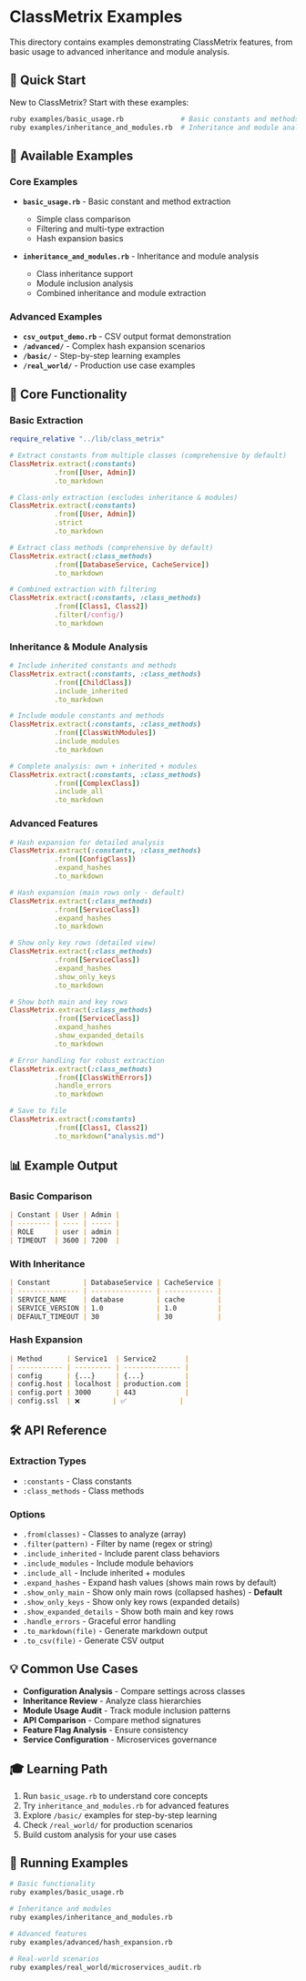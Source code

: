 # ClassMetrix Examples

This directory contains examples demonstrating ClassMetrix features, from basic usage to advanced inheritance and module analysis.

## 🎯 Quick Start

New to ClassMetrix? Start with these examples:

```bash
ruby examples/basic_usage.rb              # Basic constants and methods
ruby examples/inheritance_and_modules.rb  # Inheritance and module analysis
```

## 📁 Available Examples

### Core Examples

- **`basic_usage.rb`** - Basic constant and method extraction

  - Simple class comparison
  - Filtering and multi-type extraction
  - Hash expansion basics

- **`inheritance_and_modules.rb`** - Inheritance and module analysis
  - Class inheritance support
  - Module inclusion analysis
  - Combined inheritance and module extraction

### Advanced Examples

- **`csv_output_demo.rb`** - CSV output format demonstration
- **`/advanced/`** - Complex hash expansion scenarios
- **`/basic/`** - Step-by-step learning examples
- **`/real_world/`** - Production use case examples

## 🚀 Core Functionality

### Basic Extraction

```ruby
require_relative "../lib/class_metrix"

# Extract constants from multiple classes (comprehensive by default)
ClassMetrix.extract(:constants)
           .from([User, Admin])
           .to_markdown

# Class-only extraction (excludes inheritance & modules)
ClassMetrix.extract(:constants)
           .from([User, Admin])
           .strict
           .to_markdown

# Extract class methods (comprehensive by default)
ClassMetrix.extract(:class_methods)
           .from([DatabaseService, CacheService])
           .to_markdown

# Combined extraction with filtering
ClassMetrix.extract(:constants, :class_methods)
           .from([Class1, Class2])
           .filter(/config/)
           .to_markdown
```

### Inheritance & Module Analysis

```ruby
# Include inherited constants and methods
ClassMetrix.extract(:constants, :class_methods)
           .from([ChildClass])
           .include_inherited
           .to_markdown

# Include module constants and methods
ClassMetrix.extract(:constants, :class_methods)
           .from([ClassWithModules])
           .include_modules
           .to_markdown

# Complete analysis: own + inherited + modules
ClassMetrix.extract(:constants, :class_methods)
           .from([ComplexClass])
           .include_all
           .to_markdown
```

### Advanced Features

```ruby
# Hash expansion for detailed analysis
ClassMetrix.extract(:constants, :class_methods)
           .from([ConfigClass])
           .expand_hashes
           .to_markdown

# Hash expansion (main rows only - default)
ClassMetrix.extract(:class_methods)
           .from([ServiceClass])
           .expand_hashes
           .to_markdown

# Show only key rows (detailed view)
ClassMetrix.extract(:class_methods)
           .from([ServiceClass])
           .expand_hashes
           .show_only_keys
           .to_markdown

# Show both main and key rows
ClassMetrix.extract(:class_methods)
           .from([ServiceClass])
           .expand_hashes
           .show_expanded_details
           .to_markdown

# Error handling for robust extraction
ClassMetrix.extract(:class_methods)
           .from([ClassWithErrors])
           .handle_errors
           .to_markdown

# Save to file
ClassMetrix.extract(:constants)
           .from([Class1, Class2])
           .to_markdown("analysis.md")
```

## 📊 Example Output

### Basic Comparison

```markdown
| Constant | User | Admin |
| -------- | ---- | ----- |
| ROLE     | user | admin |
| TIMEOUT  | 3600 | 7200  |
```

### With Inheritance

```markdown
| Constant        | DatabaseService | CacheService |
| --------------- | --------------- | ------------ |
| SERVICE_NAME    | database        | cache        |
| SERVICE_VERSION | 1.0             | 1.0          |
| DEFAULT_TIMEOUT | 30              | 30           |
```

### Hash Expansion

```markdown
| Method      | Service1  | Service2       |
| ----------- | --------- | -------------- |
| config      | {...}     | {...}          |
| config.host | localhost | production.com |
| config.port | 3000      | 443            |
| config.ssl  | ❌        | ✅             |
```

## 🛠️ API Reference

### Extraction Types

- `:constants` - Class constants
- `:class_methods` - Class methods

### Options

- `.from(classes)` - Classes to analyze (array)
- `.filter(pattern)` - Filter by name (regex or string)
- `.include_inherited` - Include parent class behaviors
- `.include_modules` - Include module behaviors
- `.include_all` - Include inherited + modules
- `.expand_hashes` - Expand hash values (shows main rows by default)
- `.show_only_main` - Show only main rows (collapsed hashes) - **Default**
- `.show_only_keys` - Show only key rows (expanded details)
- `.show_expanded_details` - Show both main and key rows
- `.handle_errors` - Graceful error handling
- `.to_markdown(file)` - Generate markdown output
- `.to_csv(file)` - Generate CSV output

## 💡 Common Use Cases

- **Configuration Analysis** - Compare settings across classes
- **Inheritance Review** - Analyze class hierarchies
- **Module Usage Audit** - Track module inclusion patterns
- **API Comparison** - Compare method signatures
- **Feature Flag Analysis** - Ensure consistency
- **Service Configuration** - Microservices governance

## 🎓 Learning Path

1. Run `basic_usage.rb` to understand core concepts
2. Try `inheritance_and_modules.rb` for advanced features
3. Explore `/basic/` examples for step-by-step learning
4. Check `/real_world/` for production scenarios
5. Build custom analysis for your use cases

## 📝 Running Examples

```bash
# Basic functionality
ruby examples/basic_usage.rb

# Inheritance and modules
ruby examples/inheritance_and_modules.rb

# Advanced features
ruby examples/advanced/hash_expansion.rb

# Real-world scenarios
ruby examples/real_world/microservices_audit.rb
```
